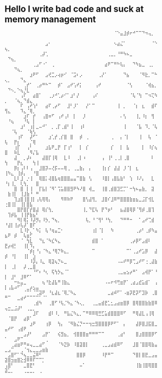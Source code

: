 <h1> Hello I write bad code and suck at memory management</h1>
⠀⠀⠀⠀⠀⠀⠀⠀⠀⠀⠀⠀⠀⠀⠀⠀⠀⠀⠀⠀⠀⠀⠀⠀⠀⠀⠀⠀⠀⠀⠀⠀⠀⠀⠀⠈⠑⣤⣸⡾⠖⠚⠉⠉⠙⠲⢤⡀⠀⠀⠀⠀⠀⠀⠀⠀⠀⠀⠀⠀⠀⠀⠀
⠀⠀⠀⠀⠀⠀⠀⠀⠀⠀⠀⠀⠀⣠⠂⠀⠀⠀⠀⠀⠀⠀⠀⠀⠀⠀⠀⠀⠀⠀⠀⠀⠀⠀⠀⠢⣴⣌⠁⠀⠀⠀⠀⠀⠀⠀⠀⠈⠑⢦⡀⠀⠀⠀⠀⠀⠀⠀⠀⠀⠀⠀⠀
⠀⠀⠀⠀⠀⠀⠀⠀⠀⠀⠀⢀⡼⢁⠀⠀⠀⠀⠀⠀⠀⠀⠀⠀⠀⠀⠀⠀⠀⠀⠀⠀⠀⢀⣀⡀⠘⠛⠳⠦⣀⠀⠀⠀⠀⠀⠀⠀⠀⠀⠙⢦⡀⠀⠀⠀⠀⠀⠀⠀⠀⠀⠀
⠀⠀⠀⠀⠀⠀⠀⠀⠀⢀⣠⠋⠐⠁⠀⢀⠀⠀⠀⠀⠀⠀⠀⠀⠀⠀⠀⠀⠀⠀⠀⠀⣴⠟⠉⠛⠓⢧⡄⠀⠀⠙⠳⣦⣀⠀⢀⡀⠀⠀⠀⠀⠙⢦⡀⠀⠀⠀⠀⠀⠀⠀⠀
⠀⠀⠀⠀⠀⠀⠀⠀⣰⠟⠋⠀⠀⣠⢞⣉⡠⢴⡶⠊⠀⠈⣩⠆⡠⠀⠀⠀⠀⠀⢀⡜⠁⠀⠀⠀⠀⠀⠙⣦⠀⠀⠀⠈⠻⣗⡀⠉⠓⢄⡀⠀⠀⠀⠙⣄⠀⠀⠀⠀⠀⠀⠀
⠀⠀⠀⠀⠀⠀⢀⡞⠁⠀⢀⡴⠛⠓⠉⠀⠀⡾⠁⠀⣠⠞⢡⠞⡅⠀⠀⠀⠀⢠⠞⠀⠀⠀⠀⠀⠀⠀⠀⠈⢣⠀⠀⠀⠀⠈⢾⣦⡀⠀⠙⠢⡀⠑⢦⡘⣇⠀⠀⠀⠀⠀⠀
⠀⠀⠀⠀⠀⢠⠏⠀⠀⣴⣿⠁⠀⠀⢀⡰⠚⢁⡴⠊⠁⣰⠃⡜⠀⠀⠀⠀⢠⠎⠀⠀⠀⠀⠀⠀⠀⠀⠀⠀⠈⢧⠈⢳⠀⠉⠲⢍⠳⡀⠀⠀⠈⢦⡀⠙⣾⣄⠀⠀⠀⠀⠀
⠀⠀⠀⠀⠀⠏⠀⢠⠞⢱⠃⠀⠀⣴⠏⢀⡴⠋⠀⠀⣸⠃⡸⠁⠀⠀⡜⠁⠉⠀⠀⠀⠀⠀⠀⠀⢸⠀⡀⠀⠀⠈⡆⠀⣆⠀⠀⣾⠏⢻⣄⠀⠀⠀⠹⣄⠈⢿⡀⠀⠀⠀⠀
⠀⠀⠀⠀⠀⠀⣰⠏⠀⡞⠀⠀⢠⣿⠶⠋⠀⢠⠞⢠⠇⠀⡇⠀⠀⡸⠀⠀⠀⠀⠀⠀⠀⠀⠀⠀⠀⠄⢣⠀⠀⠀⢸⡀⠸⡆⠀⢻⠀⠀⠘⢦⠀⠀⠀⠘⢧⠀⡇⠀⠀⠀⠀
⠀⠀⠀⠀⠀⣰⠃⠀⢰⡇⣀⠤⠚⠁⠀⡀⢀⡏⢀⣾⠃⢸⠀⠀⢰⠇⠀⠀⠀⠀⠀⠀⠀⠀⠀⠀⠀⠀⢸⠀⠀⠀⠈⣧⠀⠹⡀⠈⢧⠀⠀⠈⢧⠀⠀⠀⠈⢷⢣⠀⠀⠀⠀
⠀⠀⠀⠀⢰⠏⠀⠀⡼⠋⠁⠀⠀⠀⣰⢁⡞⢀⡎⣿⠀⣿⠀⠀⡾⠀⢀⠀⠀⠀⠀⠀⠀⠀⢀⠀⠀⡄⠈⡇⠀⠀⠀⢸⠀⠀⢧⠀⠈⢧⠀⠀⡟⡆⠀⠀⠀⡈⢿⠀⠀⠀⠀
⠀⠀⠀⢰⡏⠀⠀⢠⠃⠀⠀⠀⠀⣰⣧⠟⣀⡟⠀⡏⢰⠃⠀⠀⡇⠀⡎⠀⠀⠀⠀⠀⠀⠀⡎⠀⠀⡇⠀⣧⠀⠀⠀⠀⡇⠀⠸⡎⢦⣿⠀⠀⠷⣇⠀⠀⠀⠻⡌⣧⠀⠀⠀
⠀⠀⠀⣼⠀⠀⡀⡼⠆⠀⠀⠀⣼⣿⡏⢸⢿⠀⠀⣇⠸⠀⠀⢀⡇⠰⠀⠀⠀⠀⠀⢠⠀⢸⠃⢀⢀⡇⢀⣿⠀⠀⠀⠀⠀⠀⠀⠇⠀⢳⠀⠀⠀⡟⣆⠀⠀⠀⢳⢸⠀⠀⠀
⠀⠀⠀⡿⡆⢠⠇⠇⢠⠀⠀⣸⣿⡽⠤⢜⡯⠤⠤⢿⢀⠀⢀⣀⣷⡄⠀⡄⠀⠀⠀⢸⡆⡎⠀⣼⣼⠀⡸⠈⡇⠀⣆⠀⠀⠀⠀⠀⠀⢸⠳⣄⠀⢸⡾⡄⠀⠀⠘⣿⠀⠀⠀
⠀⠀⠀⣇⠇⣸⠀⡐⢸⠀⠀⢿⣿⡅⢼⣿⣧⢶⣿⣿⣿⣤⣤⠉⣿⣷⠀⢣⠀⠀⠀⠸⣿⡇⢠⣿⣧⣷⠃⠀⢱⠀⠸⠜⡄⠀⠀⣇⠀⠘⡆⢸⡀⠀⢇⢳⡀⠀⠀⣿⠀⠀⠀
⠀⠀⠀⣿⠀⣿⠀⡇⢸⠀⠀⡏⣧⡇⠈⠻⠁⢩⣥⣿⣿⣻⠟⠳⠜⣿⠀⢾⣀⠀⠀⢸⣿⢀⣾⣿⣹⣋⡉⠁⠒⢳⠦⣤⣷⡀⠀⣽⠀⠀⣷⢸⡇⠀⢸⣸⣷⠘⠀⠛⠀⠀⠀
⠀⠀⠀⢹⣰⣿⢸⣿⢸⡇⢠⢧⢿⢿⡄⠀⠀⠀⠻⠿⠷⠟⠀⠀⠀⣿⢣⣼⢻⡀⠀⣸⣿⠎⣸⠿⠛⣿⣿⣿⣷⣶⣦⣀⣨⡏⢺⣇⠀⢐⣿⢸⡇⠀⢸⡇⣿⣧⠀⠀⠀⠀⠀
⠀⠀⠀⠀⣿⡟⣿⡏⡞⣿⣼⠀⢿⡎⢳⡀⠀⠀⠀⠀⠀⠀⠀⠀⠀⢸⡀⠙⣏⢧⠀⡟⠙⡶⠃⠀⠀⣦⣼⣿⢿⡿⠈⢻⡾⢀⣿⢹⠀⠀⢹⡾⣧⠀⢸⢸⡟⣷⣦⠃⠀⠀⠀
⠀⠀⠀⠀⠻⡇⢿⡅⠸⡼⡻⡄⠸⡳⡀⠙⢦⡀⠀⠀⠀⠀⠀⠀⠀⠀⢧⡀⠘⠈⢻⠃⠘⢳⡀⠀⠀⠙⠛⠛⠒⠀⠀⠁⣠⠞⢉⣾⠀⠘⣼⡇⢸⡴⢧⡼⠁⣿⠏⠀⠀⠀⠀
⠀⠀⠀⠀⠀⣇⠸⡗⡀⠁⠳⡅⠀⢧⠘⢶⣤⣉⠂⠀⠀⠀⠀⠀⠀⠀⠀⠀⢰⡇⠈⡇⠀⠀⠳⠀⠀⠀⠀⠀⠀⠀⢀⡴⠃⢀⡾⠳⣤⣦⠟⠀⡾⠀⠀⢧⣶⡋⠀⠀⠀⠀⠀
⠀⠀⠀⠀⠀⠈⠀⢳⣇⠀⠀⠙⣆⠈⠳⣎⠳⣄⠀⠀⠀⠀⠀⠀⠀⠀⠀⠀⣾⣿⠀⠁⠀⠀⠀⠀⠀⠀⠀⠀⢀⡴⡿⠋⣠⣾⠇⠀⠀⣟⡴⢾⡃⠀⠀⢸⡇⠹⡄⠀⠀⠀⠀
⠀⠀⠀⠀⠀⠀⠀⠈⡾⡆⠘⡄⠈⠳⣄⠘⢿⡙⠷⣄⡀⠀⠀⠀⠀⠀⠀⠀⠉⠀⠀⠀⠀⠀⠀⠀⠀⠀⠀⠉⠁⢀⣠⠞⣡⡿⠀⠀⣼⡾⠀⠘⡇⠀⠀⢸⡇⠀⣱⠀⠀⠀⠀
⠀⠀⠀⠀⠀⠀⠀⠀⠸⡽⡄⠸⣄⠀⢿⣽⢦⡙⠦⣀⠀⠀⠀⠀⠀⠀⠀⠀⠀⠀⠀⠀⠀⠀⠀⠀⠠⠤⠞⠛⡿⢉⣠⠞⠋⢐⢀⣼⣷⡇⠀⢀⡇⠀⠀⡼⢀⣀⣿⠀⠀⠀⠀
⠀⠀⠀⠀⠀⠀⠀⠀⠀⠘⠋⠆⠘⢆⠀⢯⢳⡳⣄⠈⠁⠀⠀⠀⠀⠀⠀⠀⠀⠀⠀⠀⠀⠀⠀⠀⢀⣀⣤⣢⡴⠛⠁⠀⣠⢾⡟⠁⠘⡇⠀⣸⠃⠀⣸⠿⠋⠁⠀⠀⠀⠀⠀
⠀⠀⠀⠒⠦⣤⣀⠀⠀⠀⠀⠀⢦⠘⣗⣼⣧⠛⢸⣷⣄⠀⠀⠀⠀⠀⠀⠀⠀⠀⠀⠀⠠⠤⠖⠺⢛⣶⡟⠁⢀⣴⣠⣞⣥⣾⠁⠀⢠⡇⢠⣧⠴⠋⠁⠀⣀⡴⣢⣤⠀⠀⠀
⠀⠀⠀⠀⠀⠀⠈⠉⠁⠈⢉⣽⠟⠀⠘⣆⣼⣆⠈⢿⡈⠳⣄⠀⠀⠀⠀⠀⠀⠀⠀⠀⠀⣀⣴⠾⠋⠁⠠⣶⡽⣟⡽⠋⣹⡷⠀⢀⣿⠛⠉⠀⠀⣀⣴⠞⠉⠉⠉⠉⠁⠈⠁
⠀⠀⠀⠀⠀⠀⠀⠀⠀⢀⣾⠳⠀⠀⢀⣿⠋⠘⢧⡈⠳⣄⠈⠳⢄⡀⠀⠀⢀⣀⣤⣾⣟⣁⣂⣠⣴⣶⣿⡿⠀⣿⢿⣿⣿⣷⣷⣿⠿⢤⣒⣀⣨⡼⠃⠀⢀⣀⡀⠀⠀⠀⠀
⠀⠀⠀⠀⠀⠀⠀⠀⠀⣸⠏⠀⠀⠀⣾⠇⠸⡀⠀⠛⣧⣌⠳⣄⡀⠉⠛⠿⠿⢿⣛⣋⣥⣾⣿⣿⣿⠿⠋⠀⠀⠛⢿⣼⣇⢠⢸⢿⠀⠀⠈⣿⡟⠀⠀⣴⡿⠁⠀⠀⠀⠀⠀
⠀⠀⠀⠀⠀⠀⠀⠀⣰⠟⠀⠀⠀⢰⡿⠀⠀⢳⡄⠀⠈⠻⣷⣌⡙⠒⠒⢲⣒⣻⣿⣿⣿⡿⠟⠋⠁⠀⡄⠀⠀⠀⣼⡿⣿⣸⣯⣿⣀⣤⠞⠋⠀⢠⣾⠟⠀⠀⠀⠀⠀⠀⠀
⠀⠀⠀⠀⠀⠀⣠⡼⠃⠀⠀⠀⣠⡟⠁⠀⠀⢮⣻⣦⡀⠀⢺⣿⣿⣿⣶⠛⠛⠛⠉⠉⠀⠀⠀⠀⢀⣴⠃⠀⠀⠀⣿⣰⣿⣿⣿⡿⠋⠁⠀⠀⣠⠟⠉⠀⠀⠀⠀⠀⠀⠀⢀
⠀⠀⢀⣴⣶⠟⠛⠶⢤⣀⣀⣴⠋⠀⠀⠀⠀⠈⠳⣝⡷⠀⠸⣿⣽⣿⡇⠀⠀⠀⠀⢀⣀⣠⣴⣾⠿⠋⠀⠀⠀⣸⣿⠈⣿⣿⢿⣷⣤⣀⣠⠉⠀⠀⢀⠈⢲⣄⣀⣀⣠⣶⣷
⠀⣠⣿⠋⠁⠙⢦⣀⣀⣬⠿⠃⠀⠀⠀⠀⠀⠀⠀⠀⠀⠀⠀⣿⣿⡿⠀⠀⠀⠀⠀⠸⡟⠛⠉⠀⠀⠀⠀⠀⠀⠙⣿⡇⣿⣟⣀⣠⣤⣽⣿⣲⣶⣿⣕⣺⠿⠿⠏⠉⠉⡁⠀
⢠⣿⠃⠀⠀⠀⣀⣿⣟⠃⠀⠀⠀⠀⠀⠀⠀⠀⠀⠀⠀⠀⠀⠀⠤⠁⠀⠀⠀⠀⠀⠀⠀⠀⠀⠀⠀⠀⠀⠀⠀⠀⢸⣷⢸⣿⢿⣿⣿⣽⣁⡀⠀⠀⠀⢀⣀⣀⡀⠀⢀⠀⠀
